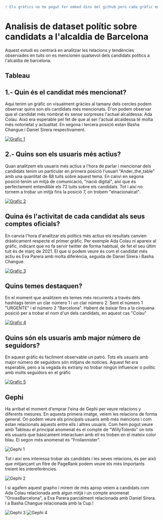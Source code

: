 ```diff
! Els gràfics no he pogut fer embed dins del github però cada gràfic en cas de clicar-hi et porta al gràfic publicat a Tableau.
```
# Analisis de dataset polític sobre candidats a l'alcaldia de Barcelona

Aquest estudi es centrarà en analitzar les relacions y tendències observades en tuits on es mencionen qualsevol dels candidats polítics a l'alcaldia de barcelona.

## Tableau

## 1.- Quin és el candidat més mencionat?

Aqui tenim un gràfic on visualment gràcies al tamany dels cercles podem observar quins son els candidats més mencionats. D'on podem observar que el candidat més nombrat és sense sorpreses l'actual alcaldessa: Ada Colau. Això era esperable pel fet de que al ser l'actual alcaldessa té molta més notorietat y actualitat. En segona i tercera posició estan Basha Changue i Daniel Sirera respectivament.

[![Grafic 1](https:&#47;&#47;public.tableau.com&#47;static&#47;images&#47;No&#47;Nombredemencionstotalspercandidats&#47;Dashboard1&#47;1_rss.png)](https://public.tableau.com/views/Nombredemencionstotalspercandidats/Dashboard1?:language=es-ES&:display_count=n&:origin=viz_share_link)

## 2.- Quins son els usuaris més actius?

Quan analitzem els usuaris més actius a l'hora de parlar i mencionar dels candidats tenim un particular en primera posició l'usuarI "Ander_the_table" amb una quantitat de 88 tuits sobre aquest tema. En canvi en segona posició tenim un mitjà de comunicació, "nació digital", així que és perfectament entendible els 72 tuits sobre els candidats. Tot i així no tornem a trobar un mitjà fins la posició 7, on trobem "elnacionalcat".

[![Grafic 2](https:&#47;&#47;public.tableau.com&#47;static&#47;images&#47;Us&#47;Usuariosmsactivos_16830506749830&#47;Dashboard1&#47;1_rss.png)](https://public.tableau.com/views/Usuariosmsactivos_16830506749830/Dashboard1?:language=es-ES&publish=yes&:display_count=n&:origin=viz_share_link)

## Quina és l'activitat de cada candidat als seus comptes oficials?

En canvia l'hora d'analitzar els polítics més actius els resultats canvien dràsticament respecte el primer gràfic. Per exemple Ada Colau ni apareix al gràfic, indicant que no fa servir twitter de forma habitual, de fet el seu últim tuit és de març de 2021. El que si podem veure és com el candidat més actiu és Eva Parera amb molta diferència, seguida de Daniel Sirera i Basha Changue.

[![Grafic 3](https:&#47;&#47;public.tableau.com&#47;static&#47;images&#47;Ca&#47;Candidatsmsactius3&#47;Dashboard2&#47;1_rss.png)](https://public.tableau.com/views/Candidatsmsactius3/Dashboard2?:language=es-ES&publish=yes&:display_count=n&:origin=viz_share_link)

## Quins temes destaquen? 

En el moment que analitzem els temes més recurrents a través dels hashtags tenim un clar número 1 i un clar número 2. Sent el número 1 "URGENTE" i el número 2 "Barcelona". Habent de baixar fins a la cinquena posició per a trobar el nom d'un dels candidats, en aquest cas "Colau"


[![Grafic 4](https:&#47;&#47;public.tableau.com&#47;static&#47;images&#47;Te&#47;Temasmscomentados&#47;Dashboard1&#47;1_rss.png)](https://public.tableau.com/views/Temasmscomentados/Dashboard1?:language=es-ES&publish=yes&:display_count=n&:origin=viz_share_link)

## Quins són els usuaris amb major número de seguidors?

En aquest gràfic és facilment observable un patró. Tots els usuaris amb major número de seguidors són mitjans de notícies. Aquest fet era esperable, pero a la vegada és extrany no trobar ningún influencer o polític amb molts seguidors en el gràfic

[![Grafic 5](https:&#47;&#47;public.tableau.com&#47;static&#47;images&#47;Us&#47;Usuariosconmayorfollowers&#47;Dashboard1&#47;1_rss.png)](https://public.tableau.com/views/Usuariosconmayorfollowers/Dashboard1?:language=es-ES&publish=yes&:display_count=n&:origin=viz_share_link)

## Gephi

Ha arribat el moment d'emprar l'eina de Gephi per veure relacions y diferents mesures. En aquesta primera imatge, veiem les relacions de forma general. On podem veure els principals usuaris amb més mencions i com estan relacionats aquests entre ells i altres usuaris. Com hem pogut veure amb Tableau el principal anomenat és el compte de "WillyTolerdo" on tots els usuaris que básicament interactuen amb ell es troben en el mateix color blau. El segon més anomenat es "Froilannister".

![Gephi 1](https://user-images.githubusercontent.com/116373618/235784781-b18c827f-acc4-4cb2-9db1-afb56ca23a50.JPG)

Tot i així ens interessa trobar als candidats i les seves relacions, és per això que mitjançant un fitre de PageRank podem veure els més importants treient les intereferències.

![Gephi 2](https://user-images.githubusercontent.com/116373618/235785610-88fe49c1-e16e-4681-a5d7-12b23bbf9c96.JPG)

I si agafem aquest grapho i mirem de més aprop veiem a candidats com Ada Colau relacionada amb algun mitjà i un compte anomenat "OnvasBarcelona", a Eva Parera parcialment relacionada amb Daniel Sirera. I a Basha Changue relacionada amb la Cup.!

![Gephi 3](https://user-images.githubusercontent.com/116373618/235786737-4f0bffce-f57f-43e5-9948-792947bf1d43.JPG)
![Gephi 4](https://user-images.githubusercontent.com/116373618/235786772-54f2da45-b993-444a-83ad-628030430313.JPG)

